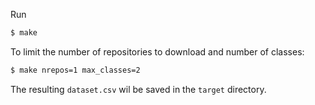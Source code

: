 Run

```bash
$ make
```

To limit the number of repositories to download and number of classes:

```bash
$ make nrepos=1 max_classes=2
```

The resulting `dataset.csv` wil be saved in the `target` directory.

